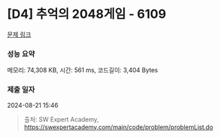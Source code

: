 # [D4] 추억의 2048게임 - 6109 

[문제 링크](https://swexpertacademy.com/main/code/problem/problemDetail.do?contestProbId=AWbrg9uabZsDFAWQ) 

### 성능 요약

메모리: 74,308 KB, 시간: 561 ms, 코드길이: 3,404 Bytes

### 제출 일자

2024-08-21 15:46



> 출처: SW Expert Academy, https://swexpertacademy.com/main/code/problem/problemList.do